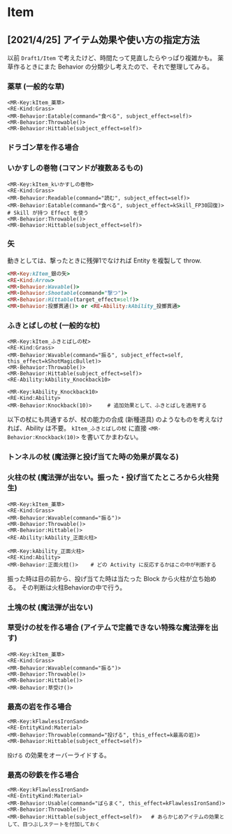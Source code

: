 Item
==========

[2021/4/25] アイテム効果や使い方の指定方法
----------

以前 `Draft1/Item` で考えたけど、時間たって見直したらやっぱり複雑かも。
薬草作るときにまた Behavior の分類少し考えたので、それで整理してみる。

### 薬草 (一般的な草)

```
<MR-Key:kItem_薬草>
<RE-Kind:Grass>
<MR-Behavior:Eatable(command="食べる", subject_effect=self)>
<MR-Behavior:Throwable()>
<MR-Behavior:Hittable(subject_effect=self)>
```

### ドラゴン草を作る場合

### いかすしの巻物 (コマンドが複数あるもの)

```
<MR-Key:kItem_kいかすしの巻物>
<RE-Kind:Grass>
<MR-Behavior:Readable(command="読む", subject_effect=self)>
<MR-Behavior:Eatable(command="食べる", subject_effect=kSkill_FP30回復)>  # Skill が持つ Effect を使う
<MR-Behavior:Throwable()>
<MR-Behavior:Hittable(subject_effect=self)>
```

### 矢

動きとしては、撃ったときに残弾1でなければ Entity を複製して throw.

```rb
<MR-Key:kItem_銀の矢>
<RE-Kind:Arrow>
<MR-Behavior:Wavable()>
<MR-Behavior:Shootable(command="撃つ")>
<MR-Behavior:Hittable(target_effect=self)>
<MR-Behavior:投擲貫通()> or <RE-Ability:kAbility_投擲貫通>
```

### ふきとばしの杖 (一般的な杖)

```
<MR-Key:kItem_ふきとばしの杖>
<RE-Kind:Grass>
<MR-Behavior:Wavable(command="振る", subject_effect=self, this_effect=kShotMagicBullet)>
<MR-Behavior:Throwable()>
<MR-Behavior:Hittable(subject_effect=self)>
<RE-Ability:kAbility_Knockback10>
```

```
<MR-Key:kAbility_Knockback10>
<RE-Kind:Ability>
<MR-Behavior:Knockback(10)>     # 追加効果として、ふきとばしを適用する
```

以下の杖にも共通するが、杖の能力の合成 (新種道具) のようなものを考えなければ、Ability は不要。
`kItem_ふきとばしの杖` に直接 `<MR-Behavior:Knockback(10)>` を書いてかまわない。


### トンネルの杖 (魔法弾と投げ当てた時の効果が異なる)



### 火柱の杖 (魔法弾が出ない。振った・投げ当てたところから火柱発生)

```
<MR-Key:kItem_薬草>
<RE-Kind:Grass>
<MR-Behavior:Wavable(command="振る")>
<MR-Behavior:Throwable()>
<MR-Behavior:Hittable()>
<RE-Ability:kAbility_正面火柱>
```

```
<MR-Key:kAbility_正面火柱>
<RE-Kind:Ability>
<MR-Behavior:正面火柱()>    # どの Activity に反応するかはこの中が判断する
```

振った時は目の前から、投げ当てた時は当たった Block から火柱が立ち始める。
その判断は火柱Behaviorの中で行う。

### 土塊の杖 (魔法弾が出ない)

### 草受けの杖を作る場合 (アイテムで定義できない特殊な魔法弾を出す)

```
<MR-Key:kItem_薬草>
<RE-Kind:Grass>
<MR-Behavior:Wavable(command="振る")>
<MR-Behavior:Throwable()>
<MR-Behavior:Hittable()>
<MR-Behavior:草受け()>
```

### 最高の岩を作る場合

```
<MR-Key:kFlawlessIronSand>
<RE-EntityKind:Material>
<MR-Behavior:Throwable(command="投げる", this_effect=k最高の岩)>
<MR-Behavior:Hittable(subject_effect=self)>
```

`投げる` の効果をオーバーライドする。

### 最高の砂鉄を作る場合

```
<MR-Key:kFlawlessIronSand>
<RE-EntityKind:Material>
<MR-Behavior:Usable(command="ばらまく", this_effect=kFlawlessIronSand)>
<MR-Behavior:Throwable()>
<MR-Behavior:Hittable(subject_effect=self)>   # あらかじめアイテムの効果として、目つぶしステートを付加しておく
```




